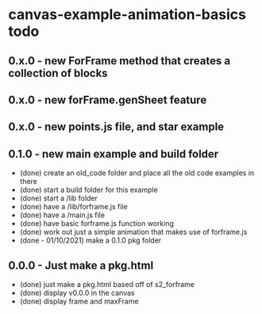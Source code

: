# canvas-example-animation-basics todo

## 0.x.0 - new ForFrame method that creates a collection of blocks

## 0.x.0 - new forFrame.genSheet feature

## 0.x.0 - new points.js file, and star example

## 0.1.0 - new main example and build folder
* (done) create an old_code folder and place all the old code examples in there
* (done) start a build folder for this example
* (done) start a /lib folder
* (done) have a /lib/forframe.js file
* (done) have a /main.js file
* (done) have basic forframe.js function working
* (done) work out just a simple animation that makes use of forframe.js
* (done - 01/10/2021) make a 0.1.0 pkg folder

## 0.0.0 - Just make a pkg.html
* (done) just make a pkg.html based off of s2_forframe
* (done) display v0.0.0 in the canvas
* (done) display frame and maxFrame